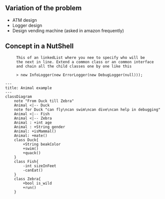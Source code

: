 ## Variation of the problem
  * ATM design
  * Logger design
  * Design vending machine (asked in amazon frequently)

## Concept in a NutShell

   ```
        This of an linkedList where you nee to specify who will be 
        the next in line. Extend a common class or an common interface
        and chain all the child classes one by one like this
        
        > new InfoLogger(new ErrorLogger(new DebugLogger(null)));
   ```

```mermaid
---
title: Animal example
---
classDiagram
    note "From Duck till Zebra"
    Animal <|-- Duck
    note for Duck "can fly\ncan swim\ncan dive\ncan help in debugging"
    Animal <|-- Fish
    Animal <|-- Zebra
    Animal : +int age
    Animal : +String gender
    Animal: +isMammal()
    Animal: +mate()
    class Duck{
        +String beakColor
        +swim()
        +quack()
    }
    class Fish{
        -int sizeInFeet
        -canEat()
    }
    class Zebra{
        +bool is_wild
        +run()
    }

```